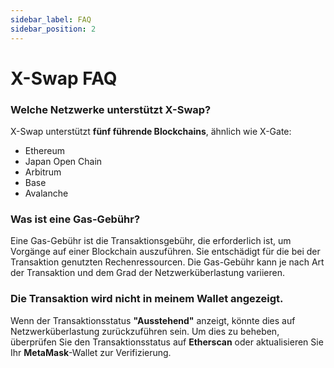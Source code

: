 ```yaml
---
sidebar_label: FAQ
sidebar_position: 2
---
```


# X-Swap FAQ

### **Welche Netzwerke unterstützt X-Swap?**  

X-Swap unterstützt **fünf führende Blockchains**, ähnlich wie X-Gate:

- Ethereum  
- Japan Open Chain  
- Arbitrum  
- Base  
- Avalanche  

### **Was ist eine Gas-Gebühr?**  

Eine Gas-Gebühr ist die Transaktionsgebühr, die erforderlich ist, um Vorgänge auf einer Blockchain auszuführen. Sie entschädigt für die bei der Transaktion genutzten Rechenressourcen. Die Gas-Gebühr kann je nach Art der Transaktion und dem Grad der Netzwerküberlastung variieren.

### **Die Transaktion wird nicht in meinem Wallet angezeigt.**  

Wenn der Transaktionsstatus **"Ausstehend"** anzeigt, könnte dies auf Netzwerküberlastung zurückzuführen sein. Um dies zu beheben, überprüfen Sie den Transaktionsstatus auf **Etherscan** oder aktualisieren Sie Ihr **MetaMask**-Wallet zur Verifizierung.